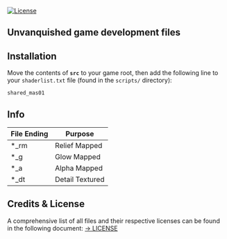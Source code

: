 [![License](https://img.shields.io/badge/License-CC%20BY--NC--ND%204.0-lightgrey.svg)](docs/licenses/CreativeCommons_CC-BY-NC-ND-4.0.txt)  
## Unvanquished game development files

## Installation

Move the contents of **`src`** to your game root, then add the following line to your `shaderlist.txt` file (found in the `scripts/` directory):

```
shared_mas01
```

## Info

| File Ending | Purpose |
|--------------|----------|
| *_rm | Relief Mapped |
| *_g | Glow Mapped |
| *_a | Alpha Mapped |
| *_dt | Detail Textured |


## Credits & License
A comprehensive list of all files and their respective licenses can be found in the following document:
[→ LICENSE](src/LICENSE)
